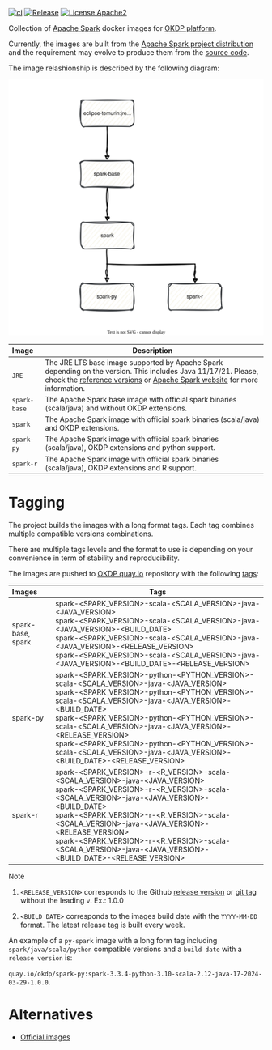 [![ci](https://github.com/idirze/spark-images/actions/workflows/ci.yml/badge.svg)](https://github.com/idirze/spark-images/actions/workflows/ci.yml)
[![Release](https://img.shields.io/github/v/release/idirze/spark-images)](https://github.com/idirze/spark-images/releases/latest)
[![License Apache2](https://img.shields.io/badge/License-Apache%202.0-blue.svg)](http://www.apache.org/licenses/LICENSE-2.0)


Collection of [Apache Spark](https://spark.apache.org/) docker images for [OKDP platform](https://okdp.io/).

Currently, the images are built from the [Apache Spark project distribution](https://archive.apache.org/dist/spark) and the requirement may evolve to produce them from the [source code](https://github.com/apache/spark).

The image relashionship is described by the following diagram:

<p align="center">
 <img src="docs/images/spark-images.drawio.svg">
</p>




| Image          | Description                                                                                                                                                                                                                                                                       |
|:---------------|-----------------------------------------------------------------------------------------------------------------------------------------------------------------------------------------------------------------------------------------------------------------------------------|
| `JRE`          | The JRE LTS base image supported by Apache Spark depending on the version. This includes Java 11/17/21. Please, check the [reference versions](.build/reference-versions.yml) or [Apache Spark website](https://spark.apache.org/docs/latest/) for more information. |
| `spark-base`   | The Apache Spark base image with official spark binaries (scala/java) and without OKDP extensions.                                                                                                                                                                                |
| `spark`        | The Apache Spark image with official spark binaries (scala/java) and OKDP extensions.                                                                                                                                                                                             | 
| `spark-py`     | The Apache Spark image with official spark binaries (scala/java), OKDP extensions and python support.                                                                                                                                                                             | 
| `spark-r`      | The Apache Spark image with official spark binaries (scala/java), OKDP extensions and R support.                                                                                                                                                                                  | 

# Tagging

The project builds the images with a long format tags. Each tag combines multiple compatible versions combinations.

There are multiple tags levels and the format to use is depending on your convenience in term of stability and reproducibility.

The images are pushed to [OKDP quay.io](https://quay.io/organization/okdp) repository with the following [tags](.build/images.yml):

| Images              | Tags                                                                                                                                                                                                                                                                                                                                                                                                                                                                              |
|:--------------------|-----------------------------------------------------------------------------------------------------------------------------------------------------------------------------------------------------------------------------------------------------------------------------------------------------------------------------------------------------------------------------------------------------------------------------------------------------------------------------------|
| spark-base, spark | spark-<SPARK_VERSION>-scala-<SCALA_VERSION>-java-<JAVA_VERSION></br>spark-<SPARK_VERSION>-scala-<SCALA_VERSION>-java-<JAVA_VERSION>-<BUILD_DATE></br>spark-<SPARK_VERSION>-scala-<SCALA_VERSION>-java-<JAVA_VERSION>-<RELEASE_VERSION></br>spark-<SPARK_VERSION>-scala-<SCALA_VERSION>-java-<JAVA_VERSION>-<BUILD_DATE>-<RELEASE_VERSION>                                                                                                     |
| spark-py          | spark-<SPARK_VERSION>-python-<PYTHON_VERSION>-scala-<SCALA_VERSION>-java-<JAVA_VERSION></br>spark-<SPARK_VERSION>-python-<PYTHON_VERSION>-scala-<SCALA_VERSION>-java-<JAVA_VERSION>-<BUILD_DATE></br>spark-<SPARK_VERSION>-python-<PYTHON_VERSION>-scala-<SCALA_VERSION>-java-<JAVA_VERSION>-<RELEASE_VERSION></br>spark-<SPARK_VERSION>-python-<PYTHON_VERSION>-scala-<SCALA_VERSION>-java-<JAVA_VERSION>-<BUILD_DATE>-<RELEASE_VERSION> |
| spark-r           | spark-<SPARK_VERSION>-r-<R_VERSION>-scala-<SCALA_VERSION>-java-<JAVA_VERSION></br> spark-<SPARK_VERSION>-r-<R_VERSION>-scala-<SCALA_VERSION>-java-<JAVA_VERSION>-<BUILD_DATE></br>spark-<SPARK_VERSION>-r-<R_VERSION>-scala-<SCALA_VERSION>-java-<JAVA_VERSION>-<RELEASE_VERSION></br>spark-<SPARK_VERSION>-r-<R_VERSION>-scala-<SCALA_VERSION>-java-<JAVA_VERSION>-<BUILD_DATE>-<RELEASE_VERSION>                                        |

> [!NOTE]
> 1. `<RELEASE_VERSION>` corresponds to the Github [release version](https://github.com/idirze/spark-images/releases) or [git tag](https://github.com/idirze/spark-images/tags) without the leading `v`.
>  Ex.: 1.0.0
> 
> 2. `<BUILD_DATE>` corresponds to the images build date with the `YYYY-MM-DD` format. The latest release tag is built every week.
> 
> An example of a `py-spark` image with a long form tag including `spark/java/scala/python` compatible versions and a `build date` with a `release version` is: 
> 
> `quay.io/okdp/spark-py:spark-3.3.4-python-3.10-scala-2.12-java-17-2024-03-29-1.0.0`.
>

# Alternatives

- [Official images](https://github.com/apache/spark-docker)

